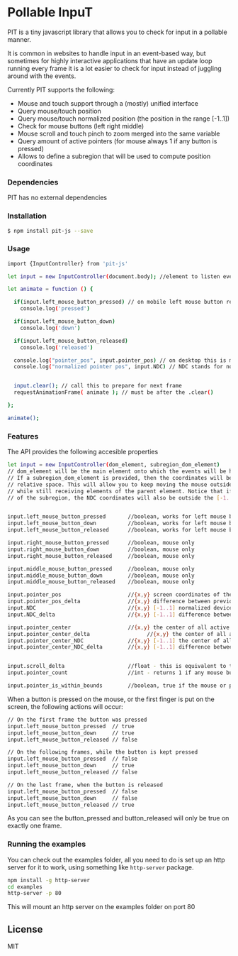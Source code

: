 # Pollable InpuT



PIT is a tiny javascript library that allows you to check for input in a pollable manner. 

It is common in websites to handle input in an event-based way, but sometimes for highly interactive applications that have an update loop running every frame it is a lot easier to check for input instead of juggling around with the events. 

Currently PIT supports the following:

  - Mouse and touch support through a (mostly) unified interface
  - Query mouse/touch position
  - Query mouse/touch normalized position (the position in the range [-1..1])
  - Check for mouse buttons (left right middle)
  - Mouse scroll and touch pinch to zoom merged into the same variable
  - Query amount of active pointers (for mouse always 1 if any button is pressed)
  - Allows to define a subregion that will be used to compute position coordinates


### Dependencies

PIT has no external dependencies

### Installation

```sh
$ npm install pit-js --save
```


### Usage

```sh
import {InputController} from 'pit-js'

let input = new InputController(document.body); //element to listen events on

let animate = function () {

  if(input.left_mouse_button_pressed) // on mobile left mouse button represents the primary touch
    console.log('pressed')

  if(input.left_mouse_button_down)
    console.log('down')

  if(input.left_mouse_button_released)
    console.log('released')

  console.log("pointer_pos", input.pointer_pos) // on desktop this is mouse position, on mobile this will represent the primary touch position
  console.log("normalized pointer pos", input.NDC) // NDC stands for normalized device coordinates


  input.clear(); // call this to prepare for next frame
  requestAnimationFrame( animate ); // must be after the .clear()

};

animate();
```

### Features

The API provides the following accesible properties

```sh
let input = new InputController(dom_element, subregion_dom_element) 
// dom_element will be the main element onto which the events will be hooked into.
// If a subregion_dom_element is provided, then the coordinates will be reported into its 
// relative space. This will allow you to keep moving the mouse outside the area of interest
// while still receiving elements of the parent element. Notice that if the mouse goes outside
// of the subregion, the NDC coordinates will also be outside the [-1..1] range.


input.left_mouse_button_pressed       //boolean, works for left mouse button or first touch on the screen (primary touch)
input.left_mouse_button_down          //boolean, works for left mouse button or first touch on the screen (primary touch)
input.left_mouse_button_released      //boolean, works for left mouse button or first touch on the screen (primary touch)

input.right_mouse_button_pressed      //boolean, mouse only
input.right_mouse_button_down         //boolean, mouse only
input.right_mouse_button_released     //boolean, mouse only

input.middle_mouse_button_pressed     //boolean, mouse only
input.middle_mouse_button_down        //boolean, mouse only
input.middle_mouse_button_released    //boolean, mouse only

input.pointer_pos                     //{x,y} screen coordinates of the mouse (or primary touch) position
input.pointer_pos_delta               //{x,y} difference between previous position and current position.
input.NDC                             //{x,y} [-1..1] normalized device coordinates for mouse or primary touch
input.NDC_delta                       //{x,y} [-1..1] difference between previous normalized position and current normalized position

input.pointer_center                  //{x,y} the center of all active touches. If using mouse, this is the same as pointer_pos
input.pointer_center_delta                  //{x,y} the center of all active touches. If using mouse, this is the same as pointer_pos
input.pointer_center_NDC              //{x,y} [-1..1] the center of all active touches. If using mouse, this is the same as pointer_pos
input.pointer_center_NDC_delta        //{x,y} [-1..1] difference between previous normalized center and current one


input.scroll_delta                    //float - this is equivalent to the mouse wheel (-1, 0, 1) or to pinching on the screen [-1..1]
input.pointer_count                   //int - returns 1 if any mouse button is down, or return the amount of active touches 

input.pointer_is_within_bounds        //boolean, true if the mouse or primary touch is contained within the bounds of the subregion
```

When a button is pressed on the mouse, or the first finger is put on the screen, the following actions will occur:

```sh
// On the first frame the button was pressed
input.left_mouse_button_pressed  // true
input.left_mouse_button_down     // true
input.left_mouse_button_released // false

// On the following frames, while the button is kept pressed
input.left_mouse_button_pressed  // false
input.left_mouse_button_down     // true
input.left_mouse_button_released // false

// On the last frame, when the button is released
input.left_mouse_button_pressed  // false
input.left_mouse_button_down     // false
input.left_mouse_button_released // true
```

As you can see the button_pressed and button_released will only be true on exactly one frame.



### Running the examples
You can check out the examples folder, all you need to do is set up an http server for it to work, using something like `http-server` package.

```sh
npm install -g http-server
cd examples
http-server -p 80 
```
 This will mount an http server on the examples folder on port 80
 
License
----

MIT



